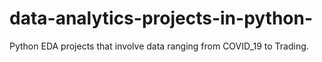 # data-analytics-projects-in-python-
Python EDA projects that involve data ranging from COVID_19 to Trading.

